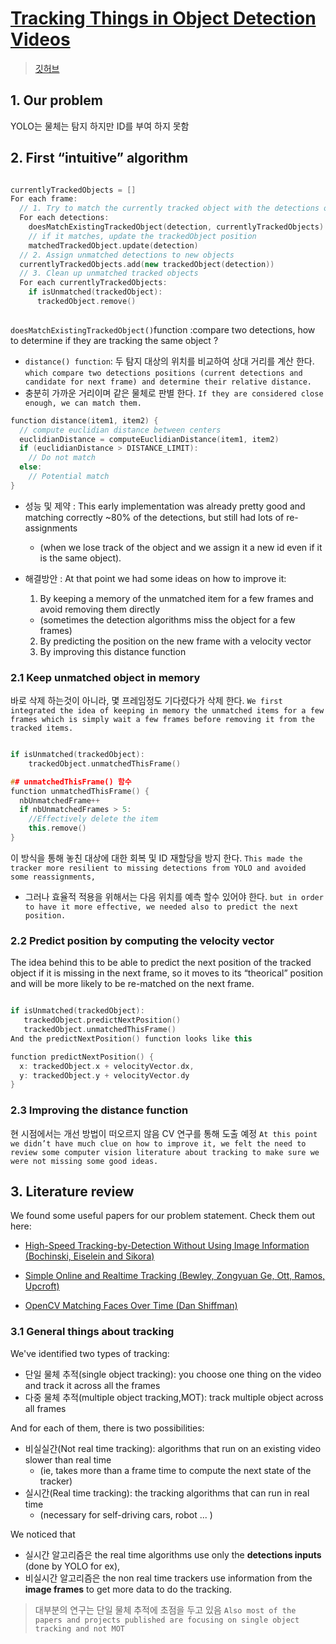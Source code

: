 # [Tracking Things in Object Detection Videos](https://lab.moovel.com/blog/tracking-things-in-object-detection-videos)

> [깃허브](https://github.com/tdurand/node-moving-things-tracker)

## 1. Our problem

YOLO는 물체는 탐지 하지만 ID를 부여 하지 못함 

## 2. First “intuitive” algorithm

```cpp

currentlyTrackedObjects = []
For each frame:
  // 1. Try to match the currently tracked object with the detections of this frame
  For each detections:
    doesMatchExistingTrackedObject(detection, currentlyTrackedObjects)
    // if it matches, update the trackedObject position
    matchedTrackedObject.update(detection)
  // 2. Assign unmatched detections to new objects
  currentlyTrackedObjects.add(new trackedObject(detection))
  // 3. Clean up unmatched tracked objects
  For each currentlyTrackedObjects:
    if isUnmatched(trackedObject):
      trackedObject.remove()
      
```

`doesMatchExistingTrackedObject()`function :compare two detections, how to determine if they are tracking the same object ?

-  `distance() function`: 두 탐지 대상의 위치를 비교하여 상대 거리를 계산 한다. `which compare two detections positions (current detections and candidate for next frame) and determine their relative distance. `
  - 충분히 가까운 거리이며 같은 물체로 판별 한다. `If they are considered close enough, we can match them.`


```cpp
function distance(item1, item2) {
  // compute euclidian distance between centers
  euclidianDistance = computeEuclidianDistance(item1, item2)
  if (euclidianDistance > DISTANCE_LIMIT):  
    // Do not match
  else:
    // Potential match
}
```

- 성능 및 제약 : This early implementation was already pretty good and matching correctly ~80% of the detections, but still had lots of re-assignments 
  - (when we lose track of the object and we assign it a new id even if it is the same object).

    
- 해결방안 : At that point we had some ideas on how to improve it:
  1. By keeping a memory of the unmatched item for a few frames and avoid removing them directly 
    - (sometimes the detection algorithms miss the object for a few frames)
  2. By predicting the position on the new frame with a velocity vector
  3. By improving this distance function
  

### 2.1 Keep unmatched object in memory


바로 삭제 하는것이 아니라, 몇 프레임정도 기다렸다가 삭제 한다. `We first integrated the idea of keeping in memory the unmatched items for a few frames which is simply wait a few frames before removing it from the tracked items.`

```cpp

if isUnmatched(trackedObject):
    trackedObject.unmatchedThisFrame()

## unmatchedThisFrame() 함수 
function unmatchedThisFrame() {
  nbUnmatchedFrame++
  if nbUnmatchedFrames > 5:
    //Effectively delete the item
    this.remove()
}

```

이 방식을 통해 놓친 대상에 대한 회복 및 ID 재할당을 방지 한다. `This made the tracker more resilient to missing detections from YOLO and avoided some reassignments,`
- 그러나 효율적 적용을 위해서는 다음 위치를 예측 할수 있어야 한다. `but in order to have it more effective, we needed also to predict the next position.`

### 2.2 Predict position by computing the velocity vector

The idea behind this to be able to predict the next position of the tracked object if it is missing in the next frame, so it moves to its “theorical” position and will be more likely to be re-matched on the next frame.

```cpp

if isUnmatched(trackedObject):
   trackedObject.predictNextPosition()
   trackedObject.unmatchedThisFrame()
And the predictNextPosition() function looks like this

function predictNextPosition() {
  x: trackedObject.x + velocityVector.dx,
  y: trackedObject.y + velocityVector.dy
}

```

### 2.3 Improving the distance function

현 시점에서는 개선 방법이 떠오르지 않음 CV 연구를 통해 도출 예정 `At this point we didn’t have much clue on how to improve it, we felt the need to review some computer vision literature about tracking to make sure we were not missing some good ideas.`


## 3. Literature review


We found some useful papers for our problem statement. Check them out here:

- [High-Speed Tracking-by-Detection Without Using Image Information (Bochinski, Eiselein and Sikora) ](http://elvera.nue.tu-berlin.de/files/1517Bochinski2017.pdf)

- [Simple Online and Realtime Tracking (Bewley, Zongyuan Ge, Ott, Ramos, Upcroft)](http://arxiv.org/abs/1602.00763)

- [OpenCV Matching Faces Over Time (Dan Shiffman)](http://shiffman.net/general/2011/04/26/opencv-matching-faces-over-time/)


### 3.1 General things about tracking

We've identified two types of tracking:
- 단일 물체 추적(single object tracking): you choose one thing on the video and track it across all the frames
- 다중 물체 추적(multiple object tracking,MOT): track multiple object across all frames


And for each of them, there is two possibilities:
- 비실실간(Not real time tracking): algorithms that run on an existing video slower than real time 
  - (ie, takes more than a frame time to compute the next state of the tracker)
- 실시간(Real time tracking): the tracking algorithms that can run in real time 
  - (necessary for self-driving cars, robot ... )


We noticed that 
- 실시간 알고리즘은 the real time algorithms use only the **detections inputs** (done by YOLO for ex), 
- 비실시간 알고리즘은 the non real time trackers use information from the **image frames** to get more data to do the tracking. 

> 대부분의 연구는 단일 물체 추적에 초점을 두고 있음 `Also most of the papers and projects published are focusing on single object tracking and not MOT`







  
  
  